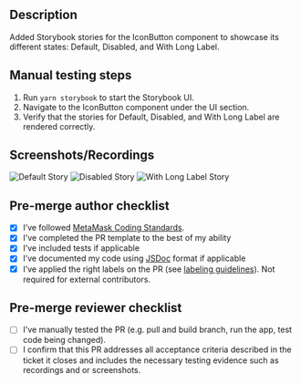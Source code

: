 ## **Description**
Added Storybook stories for the IconButton component to showcase its different states: Default, Disabled, and With Long Label.

## **Manual testing steps**
1. Run `yarn storybook` to start the Storybook UI.
2. Navigate to the IconButton component under the UI section.
3. Verify that the stories for Default, Disabled, and With Long Label are rendered correctly.

## **Screenshots/Recordings**
![Default Story](https://github.com/Devin-Applications/metamask-extension-devin/releases/download/screenshots/8330d447-c3ab-4b91-9d7f-870f9dcf9478.png)
![Disabled Story](https://github.com/Devin-Applications/metamask-extension-devin/releases/download/screenshots/df1b0738-daf3-4722-ac02-5863cb122981.png)
![With Long Label Story](https://github.com/Devin-Applications/metamask-extension-devin/releases/download/screenshots/01e2b800-4fdf-40a4-a340-28bdb8ab869a.png)

## **Pre-merge author checklist**
- [X] I’ve followed [MetaMask Coding Standards](https://github.com/MetaMask/metamask-extension/blob/develop/.github/guidelines/CODING_GUIDELINES.md).
- [X] I've completed the PR template to the best of my ability
- [X] I’ve included tests if applicable
- [X] I’ve documented my code using [JSDoc](https://jsdoc.app/) format if applicable
- [X] I’ve applied the right labels on the PR (see [labeling guidelines](https://github.com/MetaMask/metamask-extension/blob/develop/.github/guidelines/LABELING_GUIDELINES.md)). Not required for external contributors.

## **Pre-merge reviewer checklist**
- [ ] I've manually tested the PR (e.g. pull and build branch, run the app, test code being changed).
- [ ] I confirm that this PR addresses all acceptance criteria described in the ticket it closes and includes the necessary testing evidence such as recordings and or screenshots.
